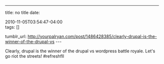 ---
title: no title
date:

 2010-11-05T03:54:47-04:00  
tags:  []

tumblr_url:
http://yourpalryan.com/post/1486428385/clearly-drupal-is-the-winner-of-the-drupal-vs
\-\--

Clearly, drupal is the winner of the drupal vs wordpress battle royale.
Let's go riot the streets! \#refreshfll
